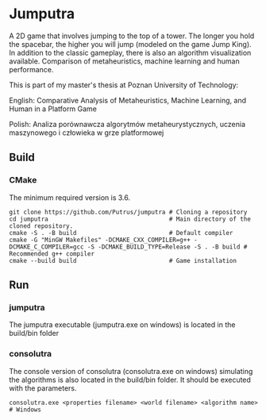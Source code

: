 # Jumputra

A 2D game that involves jumping to the top of a tower.
The longer you hold the spacebar, the higher you will jump (modeled on the game Jump King).
In addition to the classic gameplay, there is also an algorithm visualization available.
Comparison of metaheuristics, machine learning and human performance.

This is part of my master's thesis at Poznan University of Technology:

English: Comparative Analysis of Metaheuristics, Machine Learning, and Human in a Platform Game

Polish: Analiza porównawcza algorytmów metaheurystycznych, uczenia maszynowego i człowieka w grze platformowej

## Build

### CMake
The minimum required version is 3.6. 
```
git clone https://github.com/Putrus/jumputra # Cloning a repository
cd jumputra                                  # Main directory of the cloned repository.
cmake -S . -B build                          # Default compiler
cmake -G "MinGW Makefiles" -DCMAKE_CXX_COMPILER=g++ -DCMAKE_C_COMPILER=gcc -S -DCMAKE_BUILD_TYPE=Release -S . -B build # Recommended g++ compiler
cmake --build build                          # Game installation
```

## Run
### jumputra
The jumputra executable (jumputra.exe on windows) is located in the build/bin folder

### consolutra
The console version of consolutra (consolutra.exe on windows) simulating the algorithms is also located in the build/bin folder. It should be executed with the parameters.
```
consolutra.exe <properties filename> <world filename> <algorithm name> # Windows
```
